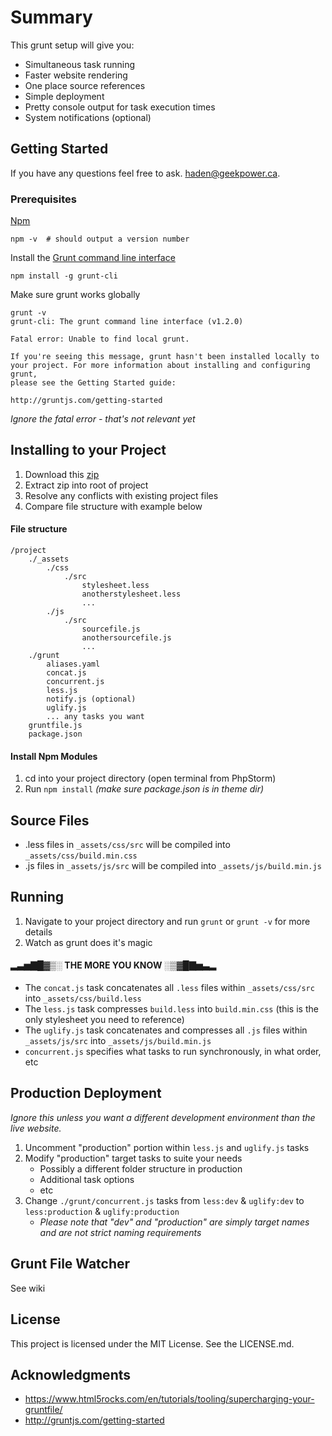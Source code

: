 # Summary

This grunt setup will give you:

- Simultaneous task running
- Faster website rendering
- One place source references
- Simple deployment
- Pretty console output for task execution times
- System notifications (optional)

## Getting Started

If you have any questions feel free to ask. [haden@geekpower.ca](mailto:haden@geekpower.ca).

### Prerequisites

[Npm](https://nodejs.org/en/download/)

```
npm -v  # should output a version number
```

Install the [Grunt command line interface](http://gruntjs.com/getting-started)

```
npm install -g grunt-cli
```

Make sure grunt works globally

```
grunt -v
grunt-cli: The grunt command line interface (v1.2.0)

Fatal error: Unable to find local grunt.

If you're seeing this message, grunt hasn't been installed locally to
your project. For more information about installing and configuring grunt,
please see the Getting Started guide:

http://gruntjs.com/getting-started
```

_Ignore the fatal error - that's not relevant yet_

## Installing to your Project

1. Download this [zip](https://docs.google.com/uc?export=download&id=0B2w9OoOSDAq1bHpPSnUwclFvWjA)
2. Extract zip into root of project
3. Resolve any conflicts with existing project files
4. Compare file structure with example below

#### File structure

```
/project
    ./_assets
        ./css
            ./src
                stylesheet.less
                anotherstylesheet.less
                ...
        ./js
            ./src
                sourcefile.js
                anothersourcefile.js
                ...
    ./grunt
        aliases.yaml
        concat.js
        concurrent.js
        less.js
        notify.js (optional)
        uglify.js
        ... any tasks you want
    gruntfile.js
    package.json
```

#### Install Npm Modules
1. cd into your project directory (open terminal from PhpStorm)
2. Run `npm install` _(make sure package.json is in theme dir)_

## Source Files
- .less files in `_assets/css/src` will be compiled into `_assets/css/build.min.css`
- .js files in `_assets/js/src` will be compiled into `_assets/js/build.min.js`

## Running

1. Navigate to your project directory and run `grunt` or `grunt -v` for more details
2. Watch as grunt does it's magic

#### ▂▃▅▇█▓▒░ THE MORE YOU KNOW ░▒▓█▇▅▃▂

- The `concat.js` task concatenates all `.less` files within `_assets/css/src` into `_assets/css/build.less`
- The `less.js` task compresses `build.less` into `build.min.css` (this is the only stylesheet you need to reference)
- The `uglify.js` task concatenates and compresses all `.js` files within `_assets/js/src` into `_assets/js/build.min.js`
- `concurrent.js` specifies what tasks to run synchronously, in what order, etc

## Production Deployment

_Ignore this unless you want a different development environment than the live website._

1. Uncomment "production" portion within `less.js` and `uglify.js` tasks
2. Modify "production" target tasks to suite your needs
    * Possibly a different folder structure in production
    * Additional task options
    * etc
3. Change `./grunt/concurrent.js` tasks from `less:dev` & `uglify:dev` to `less:production` & `uglify:production`
    * _Please note that "dev" and "production" are simply target names and are not strict naming requirements_

## Grunt File Watcher
See wiki

## License

This project is licensed under the MIT License. See the LICENSE.md.

## Acknowledgments

* https://www.html5rocks.com/en/tutorials/tooling/supercharging-your-gruntfile/
* http://gruntjs.com/getting-started
